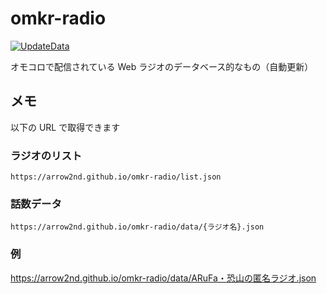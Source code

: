 # omkr-radio

[![UpdateData](https://github.com/arrow2nd/omkr-radio/actions/workflows/updateData.yaml/badge.svg)](https://github.com/arrow2nd/omkr-radio/actions/workflows/updateData.yaml)

オモコロで配信されている Web ラジオのデータベース的なもの（自動更新）

## メモ

以下の URL で取得できます

### ラジオのリスト

`https://arrow2nd.github.io/omkr-radio/list.json`

### 話数データ

`https://arrow2nd.github.io/omkr-radio/data/{ラジオ名}.json`

### 例

https://arrow2nd.github.io/omkr-radio/data/ARuFa・恐山の匿名ラジオ.json
